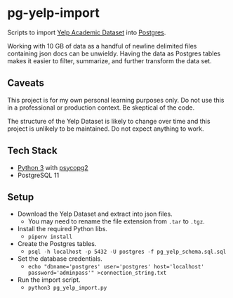 # pg-yelp-import

Scripts to import [Yelp Academic Dataset](https://www.yelp.com/dataset) into [Postgres](https://www.postgresql.org/).

Working with 10 GB of data as a handful of newline delimited files containing json docs can be unwieldy. Having the data as Postgres tables makes it easier to filter, summarize, and further transform the data set.

## Caveats

This project is for my own personal learning purposes only. Do not use this in a professional or production context. Be skeptical of the code.

The structure of the Yelp Dataset is likely to change over time and this project is unlikely to be maintained. Do not expect anything to work.

## Tech Stack

* [Python 3](https://www.python.org/) with [psycopg2](https://www.psycopg.org/)
* PostgreSQL 11

## Setup

* Download the Yelp Dataset and extract into json files.
  * You may need to rename the file extension from `.tar` to `.tgz`.
* Install the required Python libs.
  * `pipenv install`
* Create the Postgres tables.
  * `psql -h localhost -p 5432 -U postgres -f pg_yelp_schema.sql.sql`
* Set the database credentials.
  * `echo "dbname='postgres' user='postgres' host='localhost' password='adminpass'" >connection_string.txt`
* Run the import script.
  * `python3 pg_yelp_import.py`
